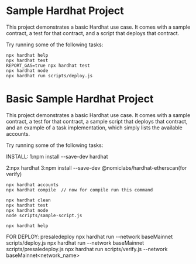 # Sample Hardhat Project

This project demonstrates a basic Hardhat use case. It comes with a sample contract, a test for that contract, and a script that deploys that contract.

Try running some of the following tasks:

```shell
npx hardhat help
npx hardhat test
REPORT_GAS=true npx hardhat test
npx hardhat node
npx hardhat run scripts/deploy.js
```
# Basic Sample Hardhat Project

This project demonstrates a basic Hardhat use case. It comes with a sample contract, a test for that contract, a sample script that deploys that contract, and an example of a task implementation, which simply lists the available accounts.

Try running some of the following tasks:


INSTALL:
1:npm install --save-dev hardhat   

2:npx hardhat
3:npm install --save-dev @nomiclabs/hardhat-etherscan(for verify)


```shell
npx hardhat accounts
npx hardhat compile  // now for compile run this command

npx hardhat clean
npx hardhat test
npx hardhat node
node scripts/sample-script.js 

npx hardhat help
```
FOR DEPLOY:
presaledeploy
npx hardhat run --network baseMainnet scripts/deploy.js 
npx hardhat run --network baseMainnet scripts/presaledeploy.js 
npx hardhat run scripts/verify.js --network  baseMainnet<network_name>

